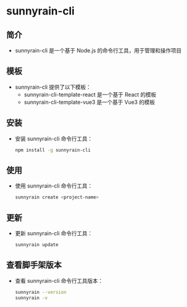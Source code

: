 # sunnyrain-cli

## 简介
- sunnyrain-cli 是一个基于 Node.js 的命令行工具，用于管理和操作项目

## 模板
- sunnyrain-cli 提供了以下模板：
  - sunnyrain-cli-template-react 是一个基于 React 的模板
  - sunnyrain-cli-template-vue3 是一个基于 Vue3 的模板

## 安装
- 安装 sunnyrain-cli 命令行工具：
  ```bash
  npm install -g sunnyrain-cli
  ```

## 使用
- 使用 sunnyrain-cli 命令行工具：
  ```bash
  sunnyrain create <project-name>
  ```

## 更新
- 更新 sunnyrain-cli 命令行工具：
  ```bash
  sunnyrain update
  ```


## 查看脚手架版本
- 查看 sunnyrain-cli 命令行工具版本：
  ```bash
  sunnyrain --version
  sunnyrain -v
  ```